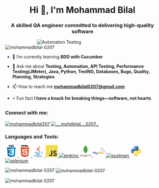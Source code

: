 <h1 align="center">Hi 👋, I'm Mohammad Bilal</h1>
<h3 align="center">A skilled QA engineer committed to delivering high-quality software</h3>
<img align="right" alt="Automation Testing" width="400" src="https://dresma.ai/wp-content/uploads/2022/01/QA-Automation-EngineerMW.gif"/>

<p align="left"> <img src="https://komarev.com/ghpvc/?username=mohammadbilal-0207&label=Profile%20views&color=0e75b6&style=flat" alt="mohammadbilal-0207" /> </p>
<!-- <p align="left"> <a href="https://twitter.com/" target="blank"><img src="https://img.shields.io/twitter/follow/?logo=twitter&style=for-the-badge" alt="" /></a> </p> -->

- 🌱 I’m currently learning **BDD with Cucumber**

- 💬 Ask me about **Testing, Automation, API Testing, Performance Testing(JMeter), Java, Python, TestNG, Databases, Bugs, Quality, Planning, Strategies**

- 📫 How to reach me **mohammadbilal0207@gmail.com**

- ⚡ Fun fact **I have a knack for breaking things—software, not hearts**

<h3 align="left">Connect with me:</h3>
<p align="left">
<a href="https://linkedin.com/in/mohammadbilal207" target="blank"><img align="center" src="https://raw.githubusercontent.com/rahuldkjain/github-profile-readme-generator/master/src/images/icons/Social/linked-in-alt.svg" alt="mohammadbilal207" height="30" width="40" /></a>
<a href="https://instagram.com/__.mohdbilal_._0207._" target="blank"><img align="center" src="https://raw.githubusercontent.com/rahuldkjain/github-profile-readme-generator/master/src/images/icons/Social/instagram.svg" alt="__.mohdbilal_._0207._" height="30" width="40" /></a>
</p>

<h3 align="left">Languages and Tools:</h3>
<p align="left"> <a href="https://www.w3schools.com/css/" target="_blank" rel="noreferrer"> <img src="https://raw.githubusercontent.com/devicons/devicon/master/icons/css3/css3-original-wordmark.svg" alt="css3" width="40" height="40"/> </a> <a href="https://www.w3.org/html/" target="_blank" rel="noreferrer"> <img src="https://raw.githubusercontent.com/devicons/devicon/master/icons/html5/html5-original-wordmark.svg" alt="html5" width="40" height="40"/> </a> <a href="https://www.java.com" target="_blank" rel="noreferrer"> <img src="https://raw.githubusercontent.com/devicons/devicon/master/icons/java/java-original.svg" alt="java" width="40" height="40"/> </a> <a href="https://developer.mozilla.org/en-US/docs/Web/JavaScript" target="_blank" rel="noreferrer"> <img src="https://raw.githubusercontent.com/devicons/devicon/master/icons/javascript/javascript-original.svg" alt="javascript" width="40" height="40"/> </a> <a href="https://www.jenkins.io" target="_blank" rel="noreferrer"> <img src="https://www.vectorlogo.zone/logos/jenkins/jenkins-icon.svg" alt="jenkins" width="40" height="40"/> </a> <a href="https://www.mongodb.com/" target="_blank" rel="noreferrer"> <img src="https://raw.githubusercontent.com/devicons/devicon/master/icons/mongodb/mongodb-original-wordmark.svg" alt="mongodb" width="40" height="40"/> </a> <a href="https://www.mysql.com/" target="_blank" rel="noreferrer"> <img src="https://raw.githubusercontent.com/devicons/devicon/master/icons/mysql/mysql-original-wordmark.svg" alt="mysql" width="40" height="40"/> </a> <a href="https://postman.com" target="_blank" rel="noreferrer"> <img src="https://www.vectorlogo.zone/logos/getpostman/getpostman-icon.svg" alt="postman" width="40" height="40"/> </a> <a href="https://www.python.org" target="_blank" rel="noreferrer"> <img src="https://raw.githubusercontent.com/devicons/devicon/master/icons/python/python-original.svg" alt="python" width="40" height="40"/> </a> <a href="https://www.selenium.dev" target="_blank" rel="noreferrer"> <img src="https://raw.githubusercontent.com/detain/svg-logos/780f25886640cef088af994181646db2f6b1a3f8/svg/selenium-logo.svg" alt="selenium" width="40" height="40"/> </a> </p>

<p><img align="left" src="https://github-readme-stats.vercel.app/api/top-langs?username=mohammadbilal-0207&show_icons=true&locale=en&layout=compact" alt="mohammadbilal-0207" /></p>

<p>&nbsp;<img align="center" src="https://github-readme-stats.vercel.app/api?username=mohammadbilal-0207&show_icons=true&locale=en" alt="mohammadbilal-0207" /></p>

<p><img align="center" src="https://github-readme-streak-stats.herokuapp.com/?user=mohammadbilal-0207&" alt="mohammadbilal-0207" /></p>
